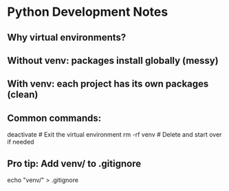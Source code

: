 # Python Development Notes

## Why virtual environments?
## Without venv: packages install globally (messy)
## With venv: each project has its own packages (clean)

## Common commands:
deactivate  # Exit the virtual environment
rm -rf venv  # Delete and start over if needed

## Pro tip: Add venv/ to .gitignore
echo "venv/" > .gitignore